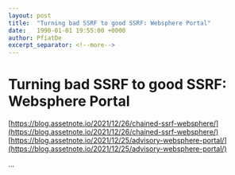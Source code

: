 ```yaml
---
layout: post
title:  "Turning bad SSRF to good SSRF: Websphere Portal"
date:   1990-01-01 19:55:00 +0000
author: PfiatDe
excerpt_separator: <!--more-->
---
```


# Turning bad SSRF to good SSRF: Websphere Portal
[https://blog.assetnote.io/2021/12/26/chained-ssrf-websphere/](https://blog.assetnote.io/2021/12/26/chained-ssrf-websphere/)
[https://blog.assetnote.io/2021/12/25/advisory-websphere-portal/](https://blog.assetnote.io/2021/12/25/advisory-websphere-portal/)

...
<!--more-->

